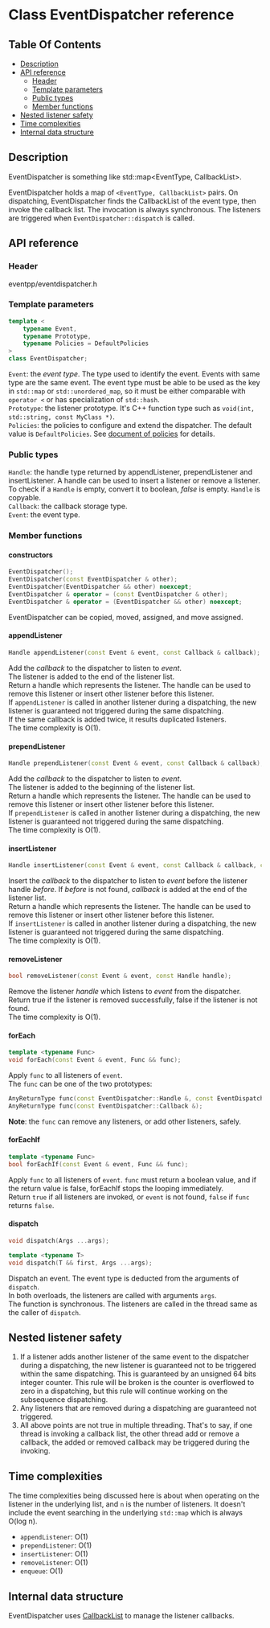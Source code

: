 # Class EventDispatcher reference

<!--begintoc-->
## Table Of Contents

* [Description](#a2_1)
* [API reference](#a2_2)
  * [Header](#a3_1)
  * [Template parameters](#a3_2)
  * [Public types](#a3_3)
  * [Member functions](#a3_4)
* [Nested listener safety](#a2_3)
* [Time complexities](#a2_4)
* [Internal data structure](#a2_5)
<!--endtoc-->

<a id="a2_1"></a>
## Description

EventDispatcher is something like std::map<EventType, CallbackList>.

EventDispatcher holds a map of `<EventType, CallbackList>` pairs. On dispatching, EventDispatcher finds the CallbackList of the event type, then invoke the callback list. The invocation is always synchronous. The listeners are triggered when `EventDispatcher::dispatch` is called.  

<a id="a2_2"></a>
## API reference

<a id="a3_1"></a>
### Header

eventpp/eventdispatcher.h

<a id="a3_2"></a>
### Template parameters

```c++
template <
	typename Event,
	typename Prototype,
	typename Policies = DefaultPolicies
>
class EventDispatcher;
```
`Event`: the *event type*. The type used to identify the event. Events with same type are the same event. The event type must be able to be used as the key in `std::map` or `std::unordered_map`, so it must be either comparable with `operator <` or has specialization of `std::hash`.  
`Prototype`: the listener prototype. It's C++ function type such as `void(int, std::string, const MyClass *)`.  
`Policies`: the policies to configure and extend the dispatcher. The default value is `DefaultPolicies`. See [document of policies](policies.md) for details.  

<a id="a3_3"></a>
### Public types

`Handle`: the handle type returned by appendListener, prependListener and insertListener. A handle can be used to insert a listener or remove a listener. To check if a `Handle` is empty, convert it to boolean, *false* is empty. `Handle` is copyable.  
`Callback`: the callback storage type.  
`Event`: the event type.  

<a id="a3_4"></a>
### Member functions

#### constructors

```c++
EventDispatcher();
EventDispatcher(const EventDispatcher & other);
EventDispatcher(EventDispatcher && other) noexcept;
EventDispatcher & operator = (const EventDispatcher & other);
EventDispatcher & operator = (EventDispatcher && other) noexcept;
```

EventDispatcher can be copied, moved,  assigned, and move assigned.

#### appendListener

```c++
Handle appendListener(const Event & event, const Callback & callback);
```  
Add the *callback* to the dispatcher to listen to *event*.  
The listener is added to the end of the listener list.  
Return a handle which represents the listener. The handle can be used to remove this listener or insert other listener before this listener.  
If `appendListener` is called in another listener during a dispatching, the new listener is guaranteed not triggered during the same dispatching.  
If the same callback is added twice, it results duplicated listeners.  
The time complexity is O(1).

#### prependListener

```c++
Handle prependListener(const Event & event, const Callback & callback);
```  
Add the *callback* to the dispatcher to listen to *event*.  
The listener is added to the beginning of the listener list.  
Return a handle which represents the listener. The handle can be used to remove this listener or insert other listener before this listener.  
If `prependListener` is called in another listener during a dispatching, the new listener is guaranteed not triggered during the same dispatching.  
The time complexity is O(1).

#### insertListener

```c++
Handle insertListener(const Event & event, const Callback & callback, const Handle before);
```  
Insert the *callback* to the dispatcher to listen to *event* before the listener handle *before*. If *before* is not found, *callback* is added at the end of the listener list.  
Return a handle which represents the listener. The handle can be used to remove this listener or insert other listener before this listener.  
If `insertListener` is called in another listener during a dispatching, the new listener is guaranteed not triggered during the same dispatching.  
The time complexity is O(1).  

#### removeListener

```c++
bool removeListener(const Event & event, const Handle handle);
```  
Remove the listener *handle* which listens to *event* from the dispatcher.  
Return true if the listener is removed successfully, false if the listener is not found.  
The time complexity is O(1).  

#### forEach

```c++
template <typename Func>  
void forEach(const Event & event, Func && func);
```  
Apply `func` to all listeners of `event`.  
The `func` can be one of the two prototypes:  
```c++
AnyReturnType func(const EventDispatcher::Handle &, const EventDispatcher::Callback &);
AnyReturnType func(const EventDispatcher::Callback &);
```
**Note**: the `func` can remove any listeners, or add other listeners, safely.

#### forEachIf

```c++
template <typename Func>  
bool forEachIf(const Event & event, Func && func);
```  
Apply `func` to all listeners of `event`. `func` must return a boolean value, and if the return value is false, forEachIf stops the looping immediately.  
Return `true` if all listeners are invoked, or `event` is not found, `false` if `func` returns `false`.

#### dispatch

```c++
void dispatch(Args ...args);  

template <typename T>  
void dispatch(T && first, Args ...args);
```  
Dispatch an event. The event type is deducted from the arguments of `dispatch`.  
In both overloads, the listeners are called with arguments `args`.  
The function is synchronous. The listeners are called in the thread same as the caller of `dispatch`.

<a id="a2_3"></a>
## Nested listener safety
1. If a listener adds another listener of the same event to the dispatcher during a dispatching, the new listener is guaranteed not to be triggered within the same dispatching. This is guaranteed by an unsigned 64 bits integer counter. This rule will be broken is the counter is overflowed to zero in a dispatching, but this rule will continue working on the subsequence dispatching.  
2. Any listeners that are removed during a dispatching are guaranteed not triggered.  
3. All above points are not true in multiple threading. That's to say, if one thread is invoking a callback list, the other thread add or remove a callback, the added or removed callback may be triggered during the invoking.

<a id="a2_4"></a>
## Time complexities
The time complexities being discussed here is about when operating on the listener in the underlying list, and `n` is the number of listeners. It doesn't include the event searching in the underlying `std::map` which is always O(log n).
- `appendListener`: O(1)
- `prependListener`: O(1)
- `insertListener`: O(1)
- `removeListener`: O(1)
- `enqueue`: O(1)

<a id="a2_5"></a>
## Internal data structure

EventDispatcher uses [CallbackList](callbacklist.md) to manage the listener callbacks.  
